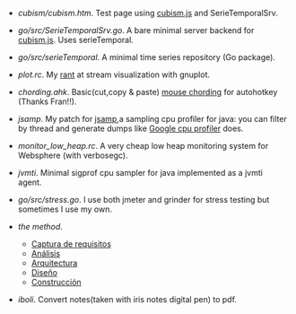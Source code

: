 * _cubism/cubism.htm_. 
Test page using [cubism.js](http://square.github.com/cubism/) and SerieTemporalSrv.

* _go/src/SerieTemporalSrv.go_. 
A bare minimal server backend for [cubism.js](http://square.github.com/cubism/). Uses serieTemporal.

* _go/src/serieTemporal_. 
A minimal time series repository (Go package).

* _plot.rc_. 
My [rant](http://users.softlab.ntua.gr/~ttsiod/gnuplotStreaming.html) at stream visualization with gnuplot. 

* _chording.ahk_. 
Basic(cut,copy & paste) [mouse chording](http://acme.cat-v.org/mouse) for autohotkey (Thanks Fran!!).

* _jsamp_. 
My patch for [jsamp](http://code.google.com/p/jsamp/),a sampling cpu profiler for java: you can filter by thread and generate dumps like [Google cpu profiler](http://goog-perftools.sourceforge.net/doc/cpu_profiler.html) does.

* *monitor_low_heap.rc*. 
A very cheap low heap monitoring system for Websphere (with verbosegc).

* *jvmti*. 
Minimal sigprof cpu sampler for java implemented as a jvmti agent.

* *go/src/stress.go*. 
I use both jmeter and grinder for stress testing but sometimes I use my own.

* *the method*.
    - [Captura de requisitos](http://maqroll.github.com/pruebas/method/wf_captura_requisitos.svg)
    - [Análisis](http://maqroll.github.com/pruebas/method/wf_analisis.svg)
    - [Arquitectura](http://maqroll.github.com/pruebas/method/wf_arquitectura.svg)
    - [Diseño](http://maqroll.github.com/pruebas/method/wf_diseño.svg)
    - [Construcción](http://maqroll.github.com/pruebas/method/wf_construccion.svg)

* *iboli*.
Convert notes(taken with iris notes digital pen) to pdf.
